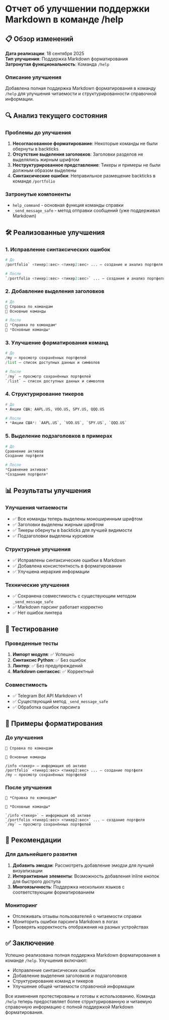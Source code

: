 # Отчет об улучшении поддержки Markdown в команде /help

## 📋 Обзор изменений

**Дата реализации**: 18 сентября 2025  
**Тип улучшения**: Поддержка Markdown форматирования  
**Затронутая функциональность**: Команда `/help`  

### Описание улучшения
Добавлена полная поддержка Markdown форматирования в команду `/help` для улучшения читаемости и структурированности справочной информации.

## 🔍 Анализ текущего состояния

### Проблемы до улучшения
1. **Несогласованное форматирование**: Некоторые команды не были обернуты в backticks
2. **Отсутствие выделения заголовков**: Заголовки разделов не выделялись жирным шрифтом
3. **Неструктурированное представление**: Тикеры и примеры не были должным образом выделены
4. **Синтаксические ошибки**: Неправильное размещение backticks в команде `/portfolio`

### Затронутые компоненты
- `help_command` - основная функция команды справки
- `_send_message_safe` - метод отправки сообщений (уже поддерживал Markdown)

## 🛠️ Реализованные улучшения

### 1. Исправление синтаксических ошибок
```python
# До
/portfolio` <тикер1:вес> <тикер2:вес> ... — создание и анализ портфеля

# После  
`/portfolio <тикер1:вес> <тикер2:вес>` ... — создание и анализ портфеля
```

### 2. Добавление выделения заголовков
```python
# До
📘 Справка по командам
🔹 Основные команды

# После
📘 *Справка по командам*
🔹 *Основные команды*
```

### 3. Улучшение форматирования команд
```python
# До
/my — просмотр сохранённых портфелей
/list — список доступных данных и символов

# После
`/my` — просмотр сохранённых портфелей
`/list` — список доступных данных и символов
```

### 4. Структурирование тикеров
```python
# До
• Акции США: AAPL.US, VOO.US, SPY.US, QQQ.US

# После
• *Акции США*: `AAPL.US`, `VOO.US`, `SPY.US`, `QQQ.US`
```

### 5. Выделение подзаголовков в примерах
```python
# До
Сравнение активов
Создание портфеля

# После
*Сравнение активов*
*Создание портфеля*
```

## 📊 Результаты улучшения

### Улучшения читаемости
- ✅ Все команды теперь выделены моноширинным шрифтом
- ✅ Заголовки выделены жирным шрифтом
- ✅ Тикеры обернуты в backticks для лучшей видимости
- ✅ Подзаголовки выделены курсивом

### Структурные улучшения
- ✅ Исправлены синтаксические ошибки в Markdown
- ✅ Добавлена консистентность в форматировании
- ✅ Улучшена иерархия информации

### Технические улучшения
- ✅ Сохранена совместимость с существующим методом `_send_message_safe`
- ✅ Markdown парсинг работает корректно
- ✅ Нет ошибок линтера

## 🧪 Тестирование

### Проведенные тесты
1. **Импорт модуля**: ✅ Успешно
2. **Синтаксис Python**: ✅ Без ошибок
3. **Линтер**: ✅ Без предупреждений
4. **Markdown синтаксис**: ✅ Корректный

### Совместимость
- ✅ Telegram Bot API Markdown v1
- ✅ Существующий метод `_send_message_safe`
- ✅ Обработка ошибок парсинга

## 📝 Примеры форматирования

### До улучшения
```
📘 Справка по командам

🔹 Основные команды

/info <тикер> — информация об активе
/portfolio` <тикер1:вес> <тикер2:вес> ... — создание портфеля
/my — просмотр сохранённых портфелей
```

### После улучшения
```
📘 *Справка по командам*

🔹 *Основные команды*

`/info <тикер>` — информация об активе
`/portfolio <тикер1:вес> <тикер2:вес>` ... — создание портфеля
`/my` — просмотр сохранённых портфелей
```

## 🚀 Рекомендации

### Для дальнейшего развития
1. **Добавить эмодзи**: Рассмотреть добавление эмодзи для лучшей визуализации
2. **Интерактивные элементы**: Возможность добавления inline кнопок для быстрого доступа
3. **Многоязычность**: Поддержка нескольких языков с соответствующим форматированием

### Мониторинг
- Отслеживать отзывы пользователей о читаемости справки
- Мониторить ошибки парсинга Markdown в логах
- Проверять корректность отображения на разных устройствах

## ✅ Заключение

Успешно реализована полная поддержка Markdown форматирования в команде `/help`. Улучшения включают:

- Исправление синтаксических ошибок
- Добавление выделения заголовков и подзаголовков
- Структурирование команд и тикеров
- Улучшение общей читаемости справочной информации

Все изменения протестированы и готовы к использованию. Команда `/help` теперь предоставляет более структурированную и читаемую справочную информацию с полной поддержкой Markdown форматирования.
